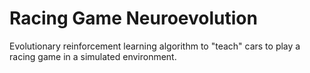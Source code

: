 # Racing Game Neuroevolution

Evolutionary reinforcement learning algorithm to "teach" cars to play a racing game in a simulated environment.